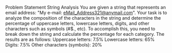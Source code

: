 Problem Statement
String Analysis
You are given a string that represents an email address: "My e-mail: eMail_Address321@anymail.com". Your task is to analyze the composition of the characters in the string and determine the percentage of uppercase letters, lowercase letters, digits, and other characters such as symbols (#$., etc).
To accomplish this, you need to break down the string and calculate the percentage for each category. The results are as follows:
Uppercase letters: 7.5% Lowercase letters: 65% Digits: 7.5% Other characters (symbols): 20%
